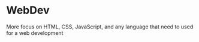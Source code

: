 # WebDev
More focus on HTML, CSS, JavaScript, and any language that need to used for a web development
